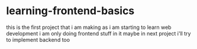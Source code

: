 # learning-frontend-basics

this is the first project that i am making as i am starting to learn web development 
i am only doing frontend stuff in it 
maybe in next project i'll try to implement backend too

